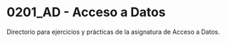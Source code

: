 # 0201_AD - Acceso a Datos

Directorio para ejercicios y prácticas de la asignatura de Acceso a Datos.